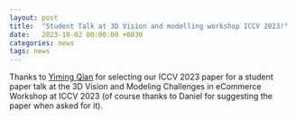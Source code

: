 ```yaml
---
layout: post
title:  "Student Talk at 3D Vision and modelling workshop ICCV 2023!"
date:   2023-10-02 00:00:00 +0830
categories: news
tags: news
---
```


Thanks to [Yiming Qian](https://yi-ming-qian.github.io/) for selecting our ICCV 2023 paper for a student paper talk at the 3D Vision and Modeling Challenges in eCommerce Workshop at ICCV 2023 (of course thanks to Daniel for suggesting the paper when asked for it). 